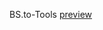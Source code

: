 BS.to-Tools
[preview](https://github.com/RedoHeal/BS.to-Tools/assets/85709307/84719183-64fc-4e6f-b225-83add71d1dad)
